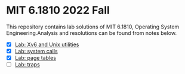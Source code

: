 # MIT 6.1810 2022 Fall

This repository contains lab solutions of MIT 6.1810, Operating System Engineering.Analysis and resolutions can be found from notes below.

- [x] [Lab: Xv6 and Unix utilities](01-util.md)
- [x] [Lab: system calls](02-system-calls.md)
- [x] [Lab: page tables](03-page-tables.md)
- [ ] [Lab: traps](04-traps.md)
